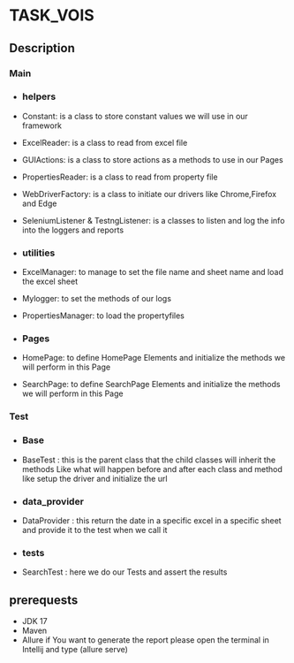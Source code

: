 # TASK_VOIS


## Description 
### Main
* ### helpers 
 * Constant: is a class to store constant values we will use in our framework
 * ExcelReader: is a class to read from excel file 
 * GUIActions: is a class to store actions as a methods to use in our Pages
 * PropertiesReader: is a class to read from property file 
 * WebDriverFactory: is a class to initiate our drivers like Chrome,Firefox and Edge
 * SeleniumListener & TestngListener: is a classes to listen and log the info into the loggers and reports
 
* ### utilities 
 * ExcelManager: to manage to set the file name and sheet name and load the excel sheet
 * Mylogger: to set the methods of our logs 
 * PropertiesManager: to load the propertyfiles

* ### Pages
 * HomePage: to define HomePage Elements and initialize the methods we will perform in this Page
 * SearchPage: to define SearchPage Elements and initialize the methods we will perform in this Page
 
 
### Test 
* ### Base
 * BaseTest : this is the parent class that the child classes will inherit the methods Like what will happen before and after each class and method like setup the driver and   initialize the url
* ### data_provider
 * DataProvider : this return the date in a specific excel in a specific sheet and provide it to the test when we call it
* ### tests
 * SearchTest : here we do our Tests and assert the results
 

## prerequests
* JDK 17
* Maven
* Allure if You want to generate the report please open the terminal in Intellij and type (allure serve)

